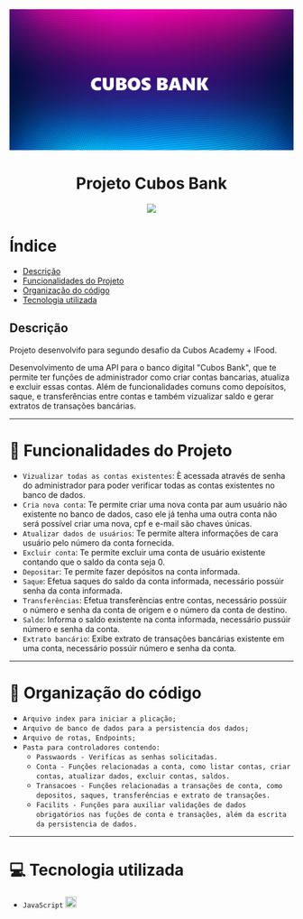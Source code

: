 <img loading="lazy" src="/img/CUBOS BANK.png" width="750%" height="250">

<h1 align="center"> Projeto Cubos Bank </h1>

<p align="center">
<img loading="lazy" src="http://img.shields.io/static/v1?label=STATUS&message=FINALIZADO&color=GREEN&style=for-the-badge"/>
</p>

# Índice 
* [Descrição](#descrição)
* [Funcionalidades do Projeto](#Funcionalidades-do-Projeto)
* [Organização do código](#Organização-do-código)
* [Tecnologia utilizada](#Tecnologia-utilizada)


## Descrição
Projeto desenvolvifo para segundo desafio da Cubos Academy + IFood.

Desenvolvimento de uma API para o banco digital "Cubos Bank", que te permite ter funções de administrador como criar contas bancarias, atualiza e excluir essas contas. Além de funcionalidades comuns como depoísitos, saque, e transferências entre contas e também vizualizar saldo e gerar extratos de transações bancárias.

<hr>

# 🔨 Funcionalidades do Projeto

- `Vizualizar todas as contas existentes`: È acessada através de senha do administrador para poder verificar todas as contas existentes no banco de dados.
- `Cria nova conta`: Te permite criar uma nova conta par aum usuário não existente no banco de dados, caso ele já tenha uma outra conta não será possível criar uma nova, cpf e e-mail são chaves únicas.
- `Atualizar dados de usuários`: Te permite altera informações de cara usuário pelo número da conta fornecida.
- `Excluir conta`: Te permite excluir uma conta de usuário existente contando que o saldo da conta seja 0.
- `Depositar`: Te permite fazer depósitos na conta informada.
- `Saque`: Efetua saques do saldo da conta informada, necessário possúir senha da conta informada.
- `Transferências`: Efetua transferências entre contas, necessário possúir o número e senha da conta de origem e o número da conta de destino.
- `Saldo`: Informa o saldo existente na conta informada, necessário pussúir número e senha da conta.
- `Extrato bancário`: Exibe extrato de transações bancárias existente em uma conta, necessário possúir número e senha da conta.

<hr>

# 📑 Organização do código

- `Arquivo index para iniciar a plicação;`
- `Arquivo de banco de dados para a persistencia dos dados;`
- `Arquivo de rotas, Endpoints;`
- `Pasta para controladores contendo:`
    - `Passwaords - Verificas as senhas solicitadas.`
    - `Conta - Funções relacionadas a conta, como listar contas, criar contas, atualizar dados, excluir contas, saldos.`
    - `Transacoes - Funções relacionadas a transações de conta, como depositos, saques, transferências e extrato de transações.`
    - `Facilits - Funções para auxiliar validações de dados obrigatórios nas fuções de conta e transações, além da escrita da persistencia de dados.`
 
<hr>

# 💻 Tecnologia utilizada
 - `JavaScript` <img loading="lazy" src="https://cdn.jsdelivr.net/gh/devicons/devicon/icons/javascript/javascript-original.svg" width="20" height="20" />

